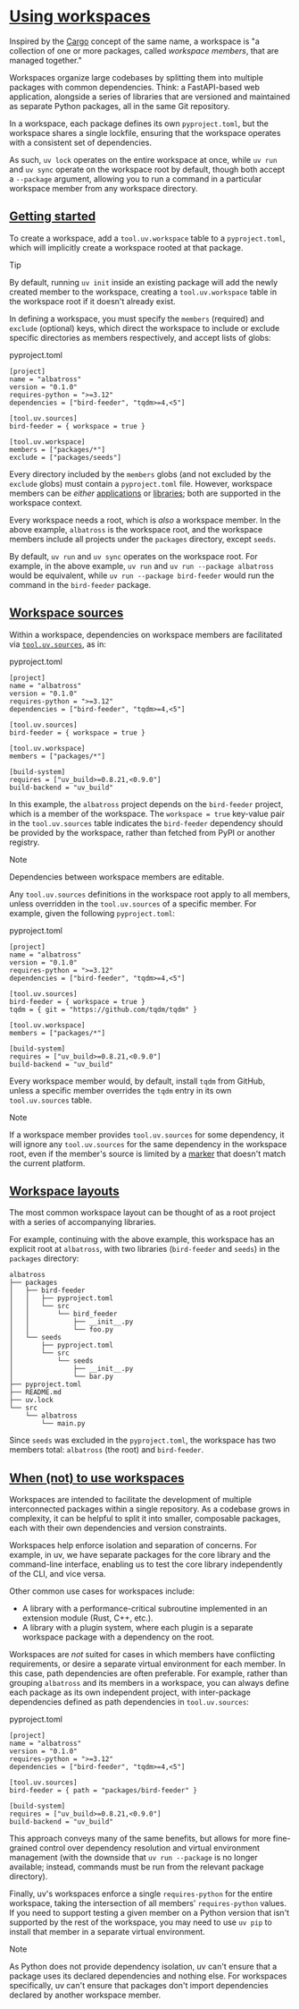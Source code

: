 # [Using workspaces](#using-workspaces)

Inspired by the [Cargo](https://doc.rust-lang.org/cargo/reference/workspaces.html) concept of the same name, a workspace is "a collection of one or more packages, called *workspace members*, that are managed together."

Workspaces organize large codebases by splitting them into multiple packages with common dependencies. Think: a FastAPI-based web application, alongside a series of libraries that are versioned and maintained as separate Python packages, all in the same Git repository.

In a workspace, each package defines its own `pyproject.toml`, but the workspace shares a single lockfile, ensuring that the workspace operates with a consistent set of dependencies.

As such, `uv lock` operates on the entire workspace at once, while `uv run` and `uv sync` operate on the workspace root by default, though both accept a `--package` argument, allowing you to run a command in a particular workspace member from any workspace directory.

## [Getting started](#getting-started)

To create a workspace, add a `tool.uv.workspace` table to a `pyproject.toml`, which will implicitly create a workspace rooted at that package.

Tip

By default, running `uv init` inside an existing package will add the newly created member to the workspace, creating a `tool.uv.workspace` table in the workspace root if it doesn't already exist.

In defining a workspace, you must specify the `members` (required) and `exclude` (optional) keys, which direct the workspace to include or exclude specific directories as members respectively, and accept lists of globs:

pyproject.toml

```
[project]
name = "albatross"
version = "0.1.0"
requires-python = ">=3.12"
dependencies = ["bird-feeder", "tqdm>=4,<5"]

[tool.uv.sources]
bird-feeder = { workspace = true }

[tool.uv.workspace]
members = ["packages/*"]
exclude = ["packages/seeds"]

```

Every directory included by the `members` globs (and not excluded by the `exclude` globs) must contain a `pyproject.toml` file. However, workspace members can be *either* [applications](../init/#applications) or [libraries](../init/#libraries); both are supported in the workspace context.

Every workspace needs a root, which is *also* a workspace member. In the above example, `albatross` is the workspace root, and the workspace members include all projects under the `packages` directory, except `seeds`.

By default, `uv run` and `uv sync` operates on the workspace root. For example, in the above example, `uv run` and `uv run --package albatross` would be equivalent, while `uv run --package bird-feeder` would run the command in the `bird-feeder` package.

## [Workspace sources](#workspace-sources)

Within a workspace, dependencies on workspace members are facilitated via [`tool.uv.sources`](../dependencies/), as in:

pyproject.toml

```
[project]
name = "albatross"
version = "0.1.0"
requires-python = ">=3.12"
dependencies = ["bird-feeder", "tqdm>=4,<5"]

[tool.uv.sources]
bird-feeder = { workspace = true }

[tool.uv.workspace]
members = ["packages/*"]

[build-system]
requires = ["uv_build>=0.8.21,<0.9.0"]
build-backend = "uv_build"

```

In this example, the `albatross` project depends on the `bird-feeder` project, which is a member of the workspace. The `workspace = true` key-value pair in the `tool.uv.sources` table indicates the `bird-feeder` dependency should be provided by the workspace, rather than fetched from PyPI or another registry.

Note

Dependencies between workspace members are editable.

Any `tool.uv.sources` definitions in the workspace root apply to all members, unless overridden in the `tool.uv.sources` of a specific member. For example, given the following `pyproject.toml`:

pyproject.toml

```
[project]
name = "albatross"
version = "0.1.0"
requires-python = ">=3.12"
dependencies = ["bird-feeder", "tqdm>=4,<5"]

[tool.uv.sources]
bird-feeder = { workspace = true }
tqdm = { git = "https://github.com/tqdm/tqdm" }

[tool.uv.workspace]
members = ["packages/*"]

[build-system]
requires = ["uv_build>=0.8.21,<0.9.0"]
build-backend = "uv_build"

```

Every workspace member would, by default, install `tqdm` from GitHub, unless a specific member overrides the `tqdm` entry in its own `tool.uv.sources` table.

Note

If a workspace member provides `tool.uv.sources` for some dependency, it will ignore any `tool.uv.sources` for the same dependency in the workspace root, even if the member's source is limited by a [marker](../dependencies/#platform-specific-sources) that doesn't match the current platform.

## [Workspace layouts](#workspace-layouts)

The most common workspace layout can be thought of as a root project with a series of accompanying libraries.

For example, continuing with the above example, this workspace has an explicit root at `albatross`, with two libraries (`bird-feeder` and `seeds`) in the `packages` directory:

```
albatross
├── packages
│   ├── bird-feeder
│   │   ├── pyproject.toml
│   │   └── src
│   │       └── bird_feeder
│   │           ├── __init__.py
│   │           └── foo.py
│   └── seeds
│       ├── pyproject.toml
│       └── src
│           └── seeds
│               ├── __init__.py
│               └── bar.py
├── pyproject.toml
├── README.md
├── uv.lock
└── src
    └── albatross
        └── main.py

```

Since `seeds` was excluded in the `pyproject.toml`, the workspace has two members total: `albatross` (the root) and `bird-feeder`.

## [When (not) to use workspaces](#when-not-to-use-workspaces)

Workspaces are intended to facilitate the development of multiple interconnected packages within a single repository. As a codebase grows in complexity, it can be helpful to split it into smaller, composable packages, each with their own dependencies and version constraints.

Workspaces help enforce isolation and separation of concerns. For example, in uv, we have separate packages for the core library and the command-line interface, enabling us to test the core library independently of the CLI, and vice versa.

Other common use cases for workspaces include:

- A library with a performance-critical subroutine implemented in an extension module (Rust, C++, etc.).
- A library with a plugin system, where each plugin is a separate workspace package with a dependency on the root.

Workspaces are *not* suited for cases in which members have conflicting requirements, or desire a separate virtual environment for each member. In this case, path dependencies are often preferable. For example, rather than grouping `albatross` and its members in a workspace, you can always define each package as its own independent project, with inter-package dependencies defined as path dependencies in `tool.uv.sources`:

pyproject.toml

```
[project]
name = "albatross"
version = "0.1.0"
requires-python = ">=3.12"
dependencies = ["bird-feeder", "tqdm>=4,<5"]

[tool.uv.sources]
bird-feeder = { path = "packages/bird-feeder" }

[build-system]
requires = ["uv_build>=0.8.21,<0.9.0"]
build-backend = "uv_build"

```

This approach conveys many of the same benefits, but allows for more fine-grained control over dependency resolution and virtual environment management (with the downside that `uv run --package` is no longer available; instead, commands must be run from the relevant package directory).

Finally, uv's workspaces enforce a single `requires-python` for the entire workspace, taking the intersection of all members' `requires-python` values. If you need to support testing a given member on a Python version that isn't supported by the rest of the workspace, you may need to use `uv pip` to install that member in a separate virtual environment.

Note

As Python does not provide dependency isolation, uv can't ensure that a package uses its declared dependencies and nothing else. For workspaces specifically, uv can't ensure that packages don't import dependencies declared by another workspace member.
